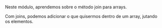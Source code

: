 Neste módulo, aprendemos sobre o método join para arrays.

Com joins, podemos adicionar o que quisermos dentro de um array, jutando os elementos.